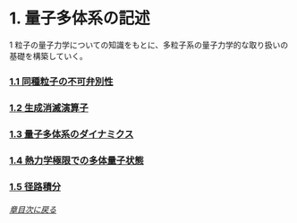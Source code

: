 # 1. 量子多体系の記述
1 粒子の量子力学についての知識をもとに、多粒子系の量子力学的な取り扱いの基礎を構築していく。

### [1.1 同種粒子の不可弁別性](https://pr440.github.io/manybody-qm/Sec1-1)

### [1.2 生成消滅演算子](https://pr440.github.io/manybody-qm/Sec1-2)

### [1.3 量子多体系のダイナミクス](https://pr440.github.io/manybody-qm/Sec1-3)

### [1.4 熱力学極限での多体量子状態](https://pr440.github.io/manybody-qm/Sec1-4)

### [1.5 径路積分](https://pr440.github.io/manybody-qm/Sec1-5)

###### [章目次に戻る](https://pr440.github.io/manybody-qm/)